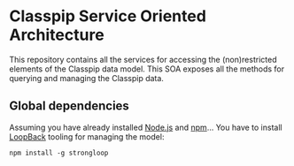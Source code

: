 # Classpip Service Oriented Architecture

This repository contains all the services for accessing the (non)restricted elements of the Classpip data model. This SOA exposes all the methods for querying and managing the Classpip data.

## Global dependencies

Assuming you have already installed [Node.js](https://nodejs.org/en/) and [npm](https://www.npmjs.com/)... You have to install [LoopBack](http://loopback.io) tooling for managing the model:

```script
npm install -g strongloop
```
